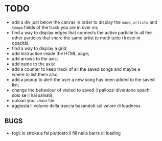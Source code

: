 # TODO

* add a div just below the canvas in order to display the `name`, `artists` and `tempo` fields of the track you are in over on;
* find a way to display edges that connects the active particle to all the other particles that share the same artist (e metti tutto i lresto in opacità);
* find a way to display a grid;
* add instruction inside the HTML page;
* add arrows to the axis;
* add name to the axis:
* add a counter to keep track of all the saved songs and maybe a <div> where to list them also;
* add a popup to alert the user a new song has been added to the saved list;
* change the behaviour of visited to saved (i pallozzi diventano opachi solo se li hai salvati);
* upload your Json file
* aggiusta il volume della traccia basandoti sul valore di loudness

## BUGS

* togli lo stroke e fai piuttosto il fill nella barra di loading
